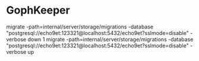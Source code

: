 # GophKeeper

migrate -path=internal/server/storage/migrations -database "postgresql://echo9et:123321@localhost:5432/echo9et?sslmode=disable" -verbose down 1
migrate -path=internal/server/storage/migrations -database "postgresql://echo9et:123321@localhost:5432/echo9et?sslmode=disable" -verbose up
